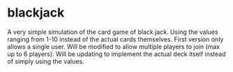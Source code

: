 # blackjack
A very simple simulation of the card game of black jack. 
Using the values ranging from 1-10 instead of the actual cards themselves. 
First version only allows a single user. 
Will be modified to allow multiple players to join (max up to 6 players). 
Will be updating to implement the actual deck itself instead of simply using the values. 
